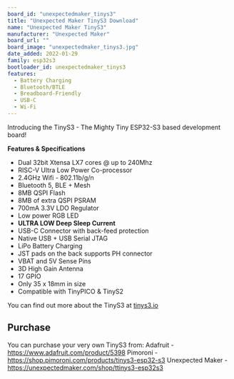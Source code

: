 ```yaml
---
board_id: "unexpectedmaker_tinys3"
title: "Unexpected Maker TinyS3 Download"
name: "Unexpected Maker TinyS3"
manufacturer: "Unexpected Maker"
board_url: ""
board_image: "unexpectedmaker_tinys3.jpg"
date_added: 2022-01-29
family: esp32s3
bootloader_id: unexpectedmaker_tinys3
features:
  - Battery Charging
  - Bluetooth/BTLE
  - Breadboard-Friendly
  - USB-C
  - Wi-Fi
---
```


Introducing the TinyS3 - The Mighty Tiny ESP32-S3 based development board!

**Features & Specifications**
- Dual 32bit Xtensa LX7 cores @ up to 240Mhz
- RISC-V Ultra Low Power Co-processor
- 2.4GHz Wifi - 802.11b/g/n
- Bluetooth 5, BLE + Mesh
- 8MB QSPI Flash
- 8MB of extra QSPI PSRAM
- 700mA 3.3V LDO Regulator
- Low power RGB LED
- **ULTRA LOW Deep Sleep Current**
- USB-C Connector with back-feed protection
- Native USB + USB Serial JTAG
- LiPo Battery Charging
- JST pads on the back supports PH connector
- VBAT and 5V Sense Pins
- 3D High Gain Antenna
- 17 GPIO
- Only 35 x 18mm in size
- Compatible with TinyPICO & TinyS2

You can find out more about the TinyS3 at [tinys3.io](https://tinys3.io)

## Purchase
You can purchase your very own TinyS3 from:
Adafruit - https://www.adafruit.com/product/5398
Pimoroni - https://shop.pimoroni.com/products/tinys3-esp32-s3
Unexpected Maker - https://unexpectedmaker.com/shop/ttinys3-esp32s3
